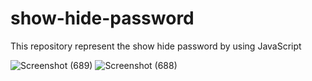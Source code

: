 # show-hide-password
This repository represent the show hide password by using JavaScript

![Screenshot (689)](https://user-images.githubusercontent.com/69725593/131279864-d64cc660-748e-448e-b6e5-320dbc648848.png)
![Screenshot (688)](https://user-images.githubusercontent.com/69725593/131279873-3f02ffb5-45c0-440d-bf00-99306f096203.png)
